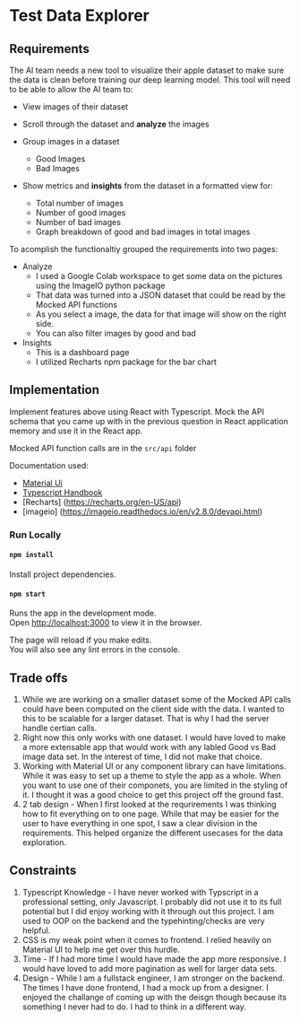
# Test Data Explorer

## Requirements
The AI team needs a new tool to visualize their apple dataset to make sure the data is clean
before training our deep learning model. This tool will need to be able to allow the AI team to:
* View images of their dataset
* Scroll through the dataset and **analyze** the images
* Group images in a dataset
  * Good Images
  * Bad Images

* Show metrics and **insights** from the dataset in a formatted view for:
  * Total number of images
  * Number of good images
  * Number of bad images
  * Graph breakdown of good and bad images in total images

To acomplish the functionaltiy grouped the requirements into two pages:
* Analyze
  * I used a Google Colab workspace to get some data on the pictures using the ImageIO python package
  * That data was turned into a JSON dataset that could be read by the Mocked API functions
  * As you select a image, the data for that image will show on the right side.
  * You can also filter images by good and bad
* Insights
  * This is a dashboard page
  * I utilized Recharts npm package for the bar chart


## Implementation
Implement features above using React with Typescript. Mock the API schema that you came up
with in the previous question in React application memory and use it in the React app.

Mocked API function calls are in the `src/api` folder

Documentation used:
* [Material Ui](https://mui.com)
* [Typescript Handbook](https://www.typescriptlang.org/docs/handbook/)
* [Recharts] (https://recharts.org/en-US/api)
* [imageio] (https://imageio.readthedocs.io/en/v2.8.0/devapi.html)

### Run Locally

#### `npm install`

Install project dependencies.

#### `npm start`

Runs the app in the development mode.\
Open [http://localhost:3000](http://localhost:3000) to view it in the browser.

The page will reload if you make edits.\
You will also see any lint errors in the console.

## Trade offs
1. While we are working on a smaller dataset some of the Mocked API calls could have been computed on the client side with the data. I wanted to this to be scalable for a larger dataset. That is why I had the server handle certian calls.
2. Right now this only works with one dataset. I would have loved to make a more extensable app that would work with any labled Good vs Bad image data set. In the interest of time, I did not make that choice.
3. Working with Material UI or any component library can have limitations. While it was easy to set up a theme to style the app as a whole. When you want to use one of their componets, you are limited in the styling of it. I thought it was a good choice to get this project off the ground fast.
4. 2 tab design - When I first looked at the requrirements I was thinking how to fit everything on to one page. While that may be easier for the user to have everything in one spot, I saw a clear division in the requirements. This helped organize the different usecases for the data exploration.

## Constraints
1. Typescript Knowledge - I have never worked with Typscript in a professional setting, only Javascript. I probably did not use it to its full potential but I did enjoy working with it through out this project. I am used to OOP on the backend and the typehinting/checks are very helpful.
2. CSS is my weak point when it comes to frontend. I relied heavily on  Material UI to help me get over this hurdle.
3. Time - If I had more time I would have made the app more responsive. I would have loved to add more pagination as well for larger data sets.
4. Design - While I am a fullstack engineer, I am stronger on the backend. The times I have done frontend, I had a mock up from a designer. I enjoyed the challange of coming up with the deisgn though because its something I never had to do. I had to think in a different way.